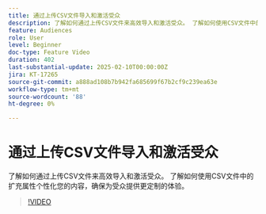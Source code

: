 ```yaml
---
title: 通过上传CSV文件导入和激活受众
description: 了解如何通过上传CSV文件来高效导入和激活受众。 了解如何使用CSV文件中的扩充属性个性化您的内容，确保为受众提供更定制的体验。
feature: Audiences
role: User
level: Beginner
doc-type: Feature Video
duration: 402
last-substantial-update: 2025-02-10T00:00:00Z
jira: KT-17265
source-git-commit: a888ad108b7b942fa685699f67b2cf9c239ea63e
workflow-type: tm+mt
source-wordcount: '88'
ht-degree: 0%

---
```



# 通过上传CSV文件导入和激活受众

了解如何通过上传CSV文件来高效导入和激活受众。 了解如何使用CSV文件中的扩充属性个性化您的内容，确保为受众提供更定制的体验。

>[!VIDEO](https://video.tv.adobe.com/v/3444298/?learn=on&enablevpops)
